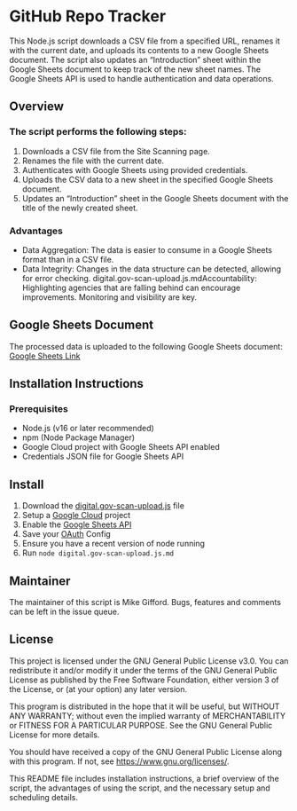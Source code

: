 # GitHub Repo Tracker

This Node.js script downloads a CSV file from a specified URL, renames it with the current date, and uploads its contents to a new Google Sheets document. The script also updates an “Introduction” sheet within the Google Sheets document to keep track of the new sheet names. The Google Sheets API is used to handle authentication and data operations.

## Overview

### The script performs the following steps:

1. Downloads a CSV file from the Site Scanning page.
1. Renames the file with the current date.
1. Authenticates with Google Sheets using provided credentials.
1. Uploads the CSV data to a new sheet in the specified Google Sheets document.
1. Updates an “Introduction” sheet in the Google Sheets document with the title of the newly created sheet.

### Advantages

* Data Aggregation: The data is easier to consume in a Google Sheets format than in a CSV file.
* Data Integrity: Changes in the data structure can be detected, allowing for error checking.
digital.gov-scan-upload.js.mdAccountability: Highlighting agencies that are falling behind can encourage improvements. Monitoring and visibility are key.

## Google Sheets Document

The processed data is uploaded to the following Google Sheets document: [Google Sheets Link](https://docs.google.com/spreadsheets/d/1CsXAzCzghYYwXzGCcrJqrsWpr5f7MbID2Qw6vQvi3sQ)

## Installation Instructions

### Prerequisites

* Node.js (v16 or later recommended)
* npm (Node Package Manager)
* Google Cloud project with Google Sheets API enabled
* Credentials JSON file for Google Sheets API

## Install

1. Download the [digital.gov-scan-upload.js](https://github.com/CivicActions/site-evaluation-tools/blob/main/digital.gov-scan-upload.js) file
1. Setup a [Google Cloud](https://developers.google.com/workspace/guides/create-project) project
1. Enable the [Google Sheets API](https://developers.google.com/sheets)
1. Save your [OAuth](https://developers.google.com/workspace/guides/configure-oauth-consent) Config
1. Ensure you have a recent version of node running
1. Run `node digital.gov-scan-upload.js.md`

## Maintainer
The maintainer of this script is Mike Gifford. Bugs, features and comments can be left in the issue queue. 

## License

This project is licensed under the GNU General Public License v3.0. You can redistribute it and/or modify it under the terms of the GNU General Public License as published by the Free Software Foundation, either version 3 of the License, or (at your option) any later version.

This program is distributed in the hope that it will be useful, but WITHOUT ANY WARRANTY; without even the implied warranty of MERCHANTABILITY or FITNESS FOR A PARTICULAR PURPOSE. See the GNU General Public License for more details.

You should have received a copy of the GNU General Public License along with this program. If not, see https://www.gnu.org/licenses/.

This README file includes installation instructions, a brief overview of the script, the advantages of using the script, and the necessary setup and scheduling details.
